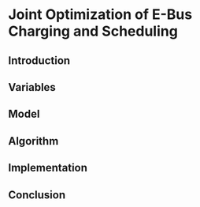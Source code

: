 # Joint Optimization of E-Bus Charging and Scheduling


## Introduction

## Variables


## Model

## Algorithm

## Implementation

## Conclusion



